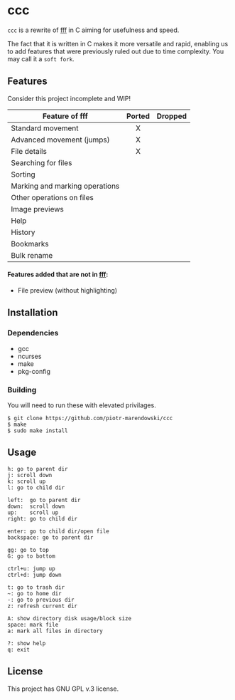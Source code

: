 # ccc

`ccc` is a rewrite of [fff](https://github.com/piotr-marendowski/fff) in C aiming for usefulness and speed.

The fact that it is written in C makes it more versatile and rapid, enabling us to add features that were previously ruled out due to time complexity. You may call it a `soft fork`.

## Features

Consider this project incomplete and WIP!

| Feature of fff                 | Ported | Dropped |
|--------------------------------|:------:|:-------:|
| Standard movement              |   X    |         |
| Advanced movement (jumps)      |   X    |         |
| File details                   |   X    |         |
| Searching for files            |        |         |
| Sorting                        |        |         |
| Marking and marking operations |        |         |
| Other operations on files      |        |         |
| Image previews                 |        |         |
| Help                           |        |         |
| History                        |        |         |
| Bookmarks                      |        |         |
| Bulk rename                    |        |         |

#### Features added that are not in [fff](https://github.com/piotr-marendowski/fff):

- File preview (without highlighting)

## Installation

### Dependencies

- gcc
- ncurses
- make
- pkg-config

### Building

You will need to run these with elevated privilages.

```
$ git clone https://github.com/piotr-marendowski/ccc
$ make 
$ sudo make install
```

## Usage

```
h: go to parent dir
j: scroll down
k: scroll up
l: go to child dir

left:  go to parent dir
down:  scroll down
up:    scroll up
right: go to child dir

enter: go to child dir/open file
backspace: go to parent dir

gg: go to top
G: go to bottom

ctrl+u: jump up
ctrl+d: jump down

t: go to trash dir
~: go to home dir
-: go to previous dir
z: refresh current dir

A: show directory disk usage/block size
space: mark file
a: mark all files in directory

?: show help
q: exit
```

## License

This project has GNU GPL v.3 license.
